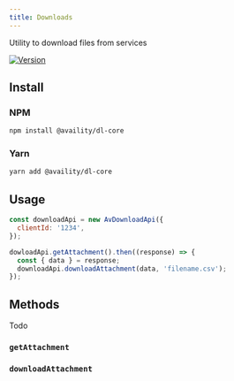 ```yaml
---
title: Downloads
---
```


Utility to download files from services

[![Version](https://img.shields.io/npm/v/@availity/dl-core.svg?style=for-the-badge)](https://www.npmjs.com/package/@availity/dl-core)

## Install

### NPM

```bash
npm install @availity/dl-core
```

### Yarn

```bash
yarn add @availity/dl-core
```

## Usage

```js
const downloadApi = new AvDownloadApi({
  clientId: '1234',
});

dowloadApi.getAttachment().then((response) => {
  const { data } = response;
  downloadApi.downloadAttachment(data, 'filename.csv');
});
```

## Methods

Todo

### `getAttachment`

### `downloadAttachment`
